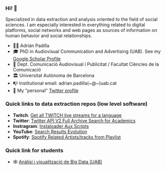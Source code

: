 ### Hi! 👋



Specialized in data extraction and analysis oriented to the field of social sciences. I am especially interested in everything related to digital platforms, social networks and web pages as sources of information on human behavior and social relationships.

- 👨‍⚕️ Adrián Padilla
- 🎓 PhD in Audiovisual Communication and Advertising (UAB). See my [Google Scholar Profile](https://scholar.google.com/citations?user=zKICdGIAAAAJ&hl=es)
- 🏢 Dept. Comunicació Audiovisual i Publicitat / Facultat Ciències de la Comunicació
- 🏛️ Universitat Autònoma de Barcelona
- 📭 Institutional email: adrian.padilla(~@~)uab.cat
- 💩 My "personal" [Twitter profile](https://twitter.com/adriapadilla)

### Quick links to data extraction repos (low level software)
- **Twitch**: [Get all TWITCH live streams for a language](https://github.com/AdriaPadilla/get_twitch_live_streams)
- **Twitter**: [Twitter API V2 Full Archive Search for Academics](https://github.com/AdriaPadilla/Twitter-API-V2-full-archive-Search-academics)
- **Instragram**: [Instaloader Aux Scripts](https://github.com/AdriaPadilla/InstaloaderScripts)
- **YouTube**: [Search Results Evolution](https://github.com/AdriaPadilla/youtube_search_results)
- **Spotify**: [Spotify Related Artists/tracks from Playlist](https://github.com/AdriaPadilla/spotixplore)

### Quick link for students 
- 🕸 [Anàlisi i visualització de Big Data (UAB)](https://adriapadilla.github.io/bigdata-uab/)
